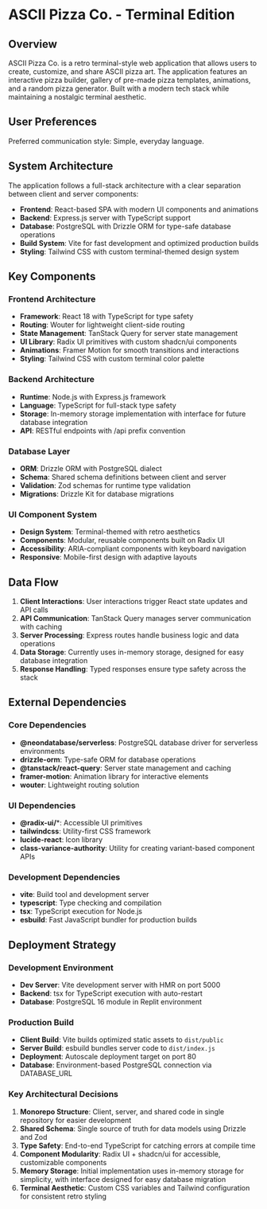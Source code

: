# ASCII Pizza Co. - Terminal Edition

## Overview

ASCII Pizza Co. is a retro terminal-style web application that allows users to create, customize, and share ASCII pizza art. The application features an interactive pizza builder, gallery of pre-made pizza templates, animations, and a random pizza generator. Built with a modern tech stack while maintaining a nostalgic terminal aesthetic.

## User Preferences

Preferred communication style: Simple, everyday language.

## System Architecture

The application follows a full-stack architecture with a clear separation between client and server components:

- **Frontend**: React-based SPA with modern UI components and animations
- **Backend**: Express.js server with TypeScript support
- **Database**: PostgreSQL with Drizzle ORM for type-safe database operations
- **Build System**: Vite for fast development and optimized production builds
- **Styling**: Tailwind CSS with custom terminal-themed design system

## Key Components

### Frontend Architecture
- **Framework**: React 18 with TypeScript for type safety
- **Routing**: Wouter for lightweight client-side routing
- **State Management**: TanStack Query for server state management
- **UI Library**: Radix UI primitives with custom shadcn/ui components
- **Animations**: Framer Motion for smooth transitions and interactions
- **Styling**: Tailwind CSS with custom terminal color palette

### Backend Architecture
- **Runtime**: Node.js with Express.js framework
- **Language**: TypeScript for full-stack type safety
- **Storage**: In-memory storage implementation with interface for future database integration
- **API**: RESTful endpoints with /api prefix convention

### Database Layer
- **ORM**: Drizzle ORM with PostgreSQL dialect
- **Schema**: Shared schema definitions between client and server
- **Validation**: Zod schemas for runtime type validation
- **Migrations**: Drizzle Kit for database migrations

### UI Component System
- **Design System**: Terminal-themed with retro aesthetics
- **Components**: Modular, reusable components built on Radix UI
- **Accessibility**: ARIA-compliant components with keyboard navigation
- **Responsive**: Mobile-first design with adaptive layouts

## Data Flow

1. **Client Interactions**: User interactions trigger React state updates and API calls
2. **API Communication**: TanStack Query manages server communication with caching
3. **Server Processing**: Express routes handle business logic and data operations
4. **Data Storage**: Currently uses in-memory storage, designed for easy database integration
5. **Response Handling**: Typed responses ensure type safety across the stack

## External Dependencies

### Core Dependencies
- **@neondatabase/serverless**: PostgreSQL database driver for serverless environments
- **drizzle-orm**: Type-safe ORM for database operations
- **@tanstack/react-query**: Server state management and caching
- **framer-motion**: Animation library for interactive elements
- **wouter**: Lightweight routing solution

### UI Dependencies
- **@radix-ui/***: Accessible UI primitives
- **tailwindcss**: Utility-first CSS framework
- **lucide-react**: Icon library
- **class-variance-authority**: Utility for creating variant-based component APIs

### Development Dependencies
- **vite**: Build tool and development server
- **typescript**: Type checking and compilation
- **tsx**: TypeScript execution for Node.js
- **esbuild**: Fast JavaScript bundler for production builds

## Deployment Strategy

### Development Environment
- **Dev Server**: Vite development server with HMR on port 5000
- **Backend**: tsx for TypeScript execution with auto-restart
- **Database**: PostgreSQL 16 module in Replit environment

### Production Build
- **Client Build**: Vite builds optimized static assets to `dist/public`
- **Server Build**: esbuild bundles server code to `dist/index.js`
- **Deployment**: Autoscale deployment target on port 80
- **Database**: Environment-based PostgreSQL connection via DATABASE_URL

### Key Architectural Decisions

1. **Monorepo Structure**: Client, server, and shared code in single repository for easier development
2. **Shared Schema**: Single source of truth for data models using Drizzle and Zod
3. **Type Safety**: End-to-end TypeScript for catching errors at compile time
4. **Component Modularity**: Radix UI + shadcn/ui for accessible, customizable components
5. **Memory Storage**: Initial implementation uses in-memory storage for simplicity, with interface designed for easy database migration
6. **Terminal Aesthetic**: Custom CSS variables and Tailwind configuration for consistent retro styling